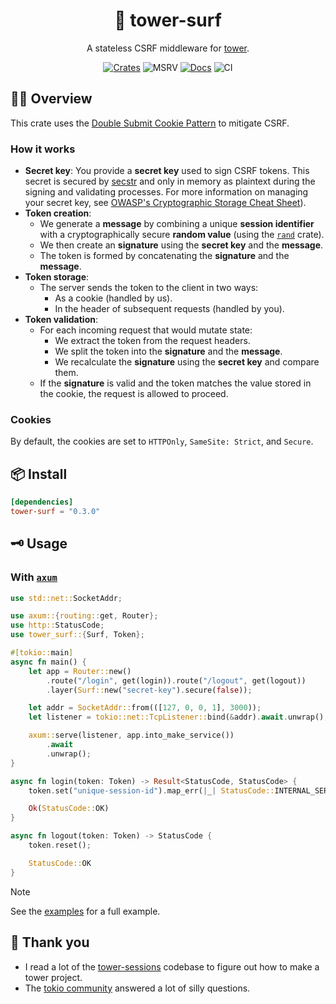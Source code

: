 <div align="center">
  <h1>🌊 tower-surf</h1>

  A stateless CSRF middleware for [tower][crate-tower].

  [![Crates](https://img.shields.io/crates/v/tower-surf.svg)](https://crates.io/crates/tower-surf)
  ![MSRV](https://img.shields.io/crates/msrv/tower-surf)
  [![Docs](https://docs.rs/tower-surf/badge.svg)](https://docs.rs/tower-surf)
  ![CI](https://github.com/its-danny/tower-surf/actions/workflows/ci.yml/badge.svg)
</div>

## 🏄‍♂️ Overview

This crate uses the [Double Submit Cookie Pattern][owasp-double-submit] to mitigate CSRF.

### How it works

- **Secret key**: You provide a **secret key** used to sign CSRF tokens. This secret is secured by [secstr][crate-secstr] and only
in memory as plaintext during the signing and validating processes.
For more information on managing your secret key, see [OWASP's Cryptographic Storage Cheat Sheet][owasp-cryptographic-storage]).
- **Token creation**:
  - We generate a **message** by combining a unique **session identifier** with a cryptographically secure **random value** (using the [`rand`][crate-rand] crate).
  - We then create an **signature** using the **secret key** and the **message**.
  - The token is formed by concatenating the **signature** and the **message**.
- **Token storage**:
  - The server sends the token to the client in two ways:
    - As a cookie (handled by us).
    - In the header of subsequent requests (handled by you).
- **Token validation**:
  - For each incoming request that would mutate state:
    - We extract the token from the request headers.
    - We split the token into the **signature** and the **message**.
    - We recalculate the **signature** using the **secret key** and compare them.
  - If the **signature** is valid and the token matches the value stored in the cookie, the request is allowed to proceed.

### Cookies

By default, the cookies are set to `HTTPOnly`, `SameSite: Strict`, and `Secure`.

## 📦 Install

```toml
[dependencies]
tower-surf = "0.3.0"
```

## 🗝️ Usage

### With [`axum`][crate-axum]

```rust
use std::net::SocketAddr;

use axum::{routing::get, Router};
use http::StatusCode;
use tower_surf::{Surf, Token};

#[tokio::main]
async fn main() {
    let app = Router::new()
        .route("/login", get(login)).route("/logout", get(logout))
        .layer(Surf::new("secret-key").secure(false));

    let addr = SocketAddr::from(([127, 0, 0, 1], 3000));
    let listener = tokio::net::TcpListener::bind(&addr).await.unwrap();

    axum::serve(listener, app.into_make_service())
        .await
        .unwrap();
}

async fn login(token: Token) -> Result<StatusCode, StatusCode> {
    token.set("unique-session-id").map_err(|_| StatusCode::INTERNAL_SERVER_ERROR)?;

    Ok(StatusCode::OK)
}

async fn logout(token: Token) -> StatusCode {
    token.reset();

    StatusCode::OK
}
```

> [!NOTE]
> See the [examples][examples] for a full example.

## 🥰 Thank you

- I read a lot of the [tower-sessions](https://github.com/maxcountryman/tower-sessions) codebase to figure out how to make a tower project.
- The [tokio community](https://discord.com/invite/tokio) answered a lot of silly questions.

[crate-axum]: https://github.com/tokio-rs/axum
[crate-rand]: https://github.com/rust-random/rand
[crate-tower]: https://github.com/tower-rs/tower
[crate-secstr]: https://codeberg.org/valpackett/secstr
[examples]: https://github.com/its-danny/tower-surf/tree/main/examples
[owasp-cryptographic-storage]: https://cheatsheetseries.owasp.org/cheatsheets/Cryptographic_Storage_Cheat_Sheet.html
[owasp-double-submit]: https://cheatsheetseries.owasp.org/cheatsheets/Cross-Site_Request_Forgery_Prevention_Cheat_Sheet.html#alternative-using-a-double-submit-cookie-pattern
